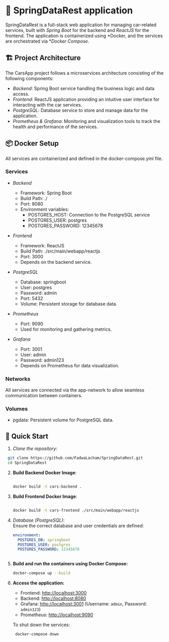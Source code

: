 # 🚗 SpringDataRest application

 SpringDataRest is a full-stack web application for managing car-related services, built with *Spring Boot* for the backend and *ReactJS* for the frontend. The application is containerized using *Docker, and the services are orchestrated via **Docker Compose*.

## 🏗 Project Architecture

The CarsApp project follows a microservices architecture consisting of the following components:

- *Backend*: Spring Boot service handling the business logic and data access.
- *Frontend*: ReactJS application providing an intuitive user interface for interacting with the car services.
- *PostgreSQL*: Database service to store and manage data for the application.
- *Prometheus & Grafana*: Monitoring and visualization tools to track the health and performance of the services.

## 📦 Docker Setup

All services are containerized and defined in the docker-compose.yml file.

### Services

- *Backend*
  - Framework: Spring Boot
  - Build Path: ./
  - Port: 8080
  - Environment variables:
    - POSTGRES_HOST: Connection to the PostgreSQL service
    - POSTGRES_USER: postgres
    - POSTGRES_PASSWORD: 12345678
    
- *Frontend*
  - Framework: ReactJS
  - Build Path: ./src/main/webapp/reactjs
  - Port: 3000
  - Depends on the backend service.

- *PostgreSQL*
  - Database: springboot
  - User: postgres
  - Password: admin
  - Port: 5432
  - Volume: Persistent storage for database data.

- *Prometheus*
  - Port: 9090
  - Used for monitoring and gathering metrics.

- *Grafana*
  - Port: 3001
  - User: admin
  - Password: admin123
  - Depends on Prometheus for data visualization.

### Networks

All services are connected via the app-network to allow seamless communication between containers.

### Volumes

- pgdata: Persistent volume for PostgreSQL data.

## 🚀 Quick Start

1. *Clone the repository:*

  ```bash
   git clone https://github.com/FadwaLacham/SpringDataRest.git
   cd SpringDataRest
```
2. **Build Backend Docker Image**:  
   

    ```bash

    docker build -t cars-backend .   
    

3. **Build Frontend Docker Image**:  
   

    ```bash

    docker build -t cars-frontend ./src/main/webapp/reactjs

5. *Database (PostgreSQL)*:  
  Ensure the correct database and user credentials are defined:

    ```yaml
    environment:
      POSTGRES_DB: springboot
      POSTGRES_USER: postgres
      POSTGRES_PASSWORD: 12345678
    


6. **Build and run the containers using Docker Compose:**

    ```bash
    docker-compose up --build
    

7. **Access the application:**
    - Frontend: [http://localhost:3000](http://localhost:3000)
    - Backend: [http://localhost:8080](http://localhost:8080)
    - Grafana: [http://localhost:3001](http://localhost:3001) (Username: `admin`, Password: `admin123`)
    - Prometheus: [http://localhost:9090](http://localhost:9090)

    To shut down the services:

   ```bash
    docker-compose down
    ```



